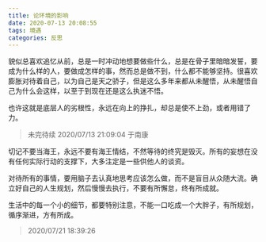 ```yaml
---
title: 论环境的影响
date: 2020-07-13 20:08:55
tags: 境遇
categories: 反思
---
```


貌似总喜欢追忆从前，总是一时冲动地想要做些什么，总是在骨子里暗暗发誓，要成为什么样的人，要做成怎样的事，然而总是做不到，什么都不能够坚持。很喜欢膨胀对待着自己，以为自己是天之骄子，但是这么多年来都从未醒悟，从未醒悟自己为什么会这样，以至于到现在还是这么执迷不悟。

也许这就是底层人的劣根性，永远在向上的挣扎，却总是使不上劲，或者用错了力。

> 未完待续 2020/07/13 21:09:04 于南康


切记不要当海王，永远不要有海王情结，不然等待的终究是毁灭。所有的妄想在没有任何实际行动的支撑下，大多注定是一些供他人的谈资。

对待所有的事情，要用脑子去认真地思考应该怎么做，而不是盲目从众随大流。确立好自己的人生规划，然后慢慢去执行，不要有所懈怠，终有所成就。

生活中的每一个小的细节，都要特别注意，不能一口吃成一个大胖子，有所规划，循序渐进，方有所成。

> 2020/07/21 18:39:26
